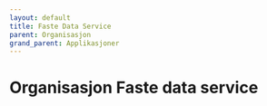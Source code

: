 ```yaml
---
layout: default
title: Faste Data Service
parent: Organisasjon
grand_parent: Applikasjoner
---
```


# Organisasjon Faste data service
